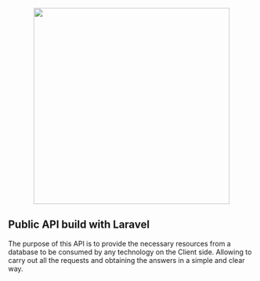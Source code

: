 <p align="center"><a href="https://laravel.com" target="_blank"><img src="https://raw.githubusercontent.com/laravel/art/master/logo-lockup/5%20SVG/2%20CMYK/1%20Full%20Color/laravel-logolockup-cmyk-red.svg" width="400"></a></p>

</p>

## Public API build with Laravel 

The purpose of this API is to provide the necessary resources from a database to be consumed by any technology on the Client side.
Allowing to carry out all the requests and obtaining the answers in a simple and clear way.
